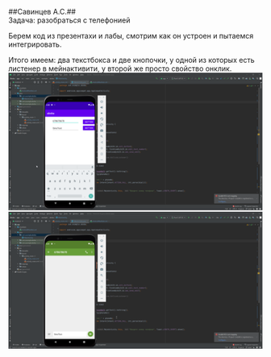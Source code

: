 ##Савинцев А.С.##  
Задача: разобраться с телефонией

Берем код из презентахи и лабы, смотрим как он устроен и пытаемся интегрировать.


Итого имеем: два текстбокса и две кнопочки, у одной из которых есть листенер в мейнактивити, у второй же просто свойство онклик.
![image info](./img/studio64_EttlyXuuDT.png)
![image info](./img/studio64_2VcqlNewmx.png)